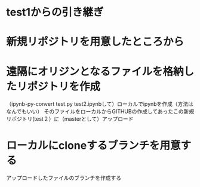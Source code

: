 # test1からの引き継ぎ
# 新規リポジトリを用意したところから
# 遠隔にオリジンとなるファイルを格納したリポジトリを作成
（ipynb-py-convert test.py test2.ipynbして）ローカルでipynbを作成（方法はなんでもいい）
そのファイルをローカルからGITHUBの作成してあったこの新規リポジトリ(test２）に（masterとして）アップロード
# ローカルにcloneするブランチを用意する
アップロードしたファイルのブランチを作成する
